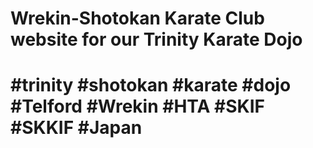# Wrekin-Shotokan Karate Club website for our Trinity Karate Dojo 
# #trinity #shotokan #karate #dojo #Telford #Wrekin #HTA #SKIF #SKKIF #Japan
